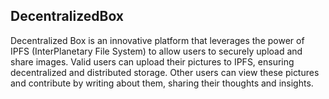 ## DecentralizedBox
Decentralized Box is an innovative platform that leverages the power of IPFS (InterPlanetary File System) to allow users to securely upload and share images. Valid users can upload their pictures to IPFS, ensuring decentralized and distributed storage. Other users can view these pictures and contribute by writing about them, sharing their thoughts and insights.

